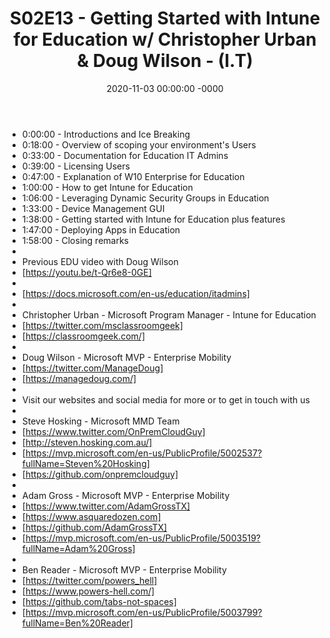 ﻿---
layout: post
title: "S02E13 - Getting Started with Intune for Education w/ Christopher Urban & Doug Wilson - (I.T)"
date: 2020-11-03 00:00:00 -0000
categories:
---
 * 0:00:00 - Introductions and Ice Breaking
 * 0:18:00 - Overview of scoping your environment's Users
 * 0:33:00 - Documentation for Education IT Admins
 * 0:39:00 - Licensing Users
 * 0:47:00 - Explanation of W10 Enterprise for Education
 * 1:00:00 - How to get Intune for Education
 * 1:06:00 - Leveraging Dynamic Security Groups in Education
 * 1:33:00 - Device Management GUI
 * 1:38:00 - Getting started with Intune for Education plus features
 * 1:47:00 - Deploying Apps in Education
 * 1:58:00 - Closing remarks
 * 
 * Previous EDU video with Doug Wilson
 * [https://youtu.be/t-Qr6e8-0GE]
 * 
 * [https://docs.microsoft.com/en-us/education/itadmins]
 * 
 * Christopher Urban - Microsoft Program Manager - Intune for Education
 * [https://twitter.com/msclassroomgeek]
 * [https://classroomgeek.com/]
 * 
 * Doug Wilson - Microsoft MVP - Enterprise Mobility
 * [https://twitter.com/ManageDoug]
 * [https://managedoug.com/]
 * 
 * Visit our websites and social media for more or to get in touch with us
 * 
 * Steve Hosking - Microsoft MMD Team
 * [https://www.twitter.com/OnPremCloudGuy]
 * [http://steven.hosking.com.au/]
 * [https://mvp.microsoft.com/en-us/PublicProfile/5002537?fullName=Steven%20Hosking]
 * [https://github.com/onpremcloudguy]
 * 
 * Adam Gross - Microsoft MVP - Enterprise Mobility
 * [https://www.twitter.com/AdamGrossTX]
 * [https://www.asquaredozen.com]
 * [https://github.com/AdamGrossTX]
 * [https://mvp.microsoft.com/en-us/PublicProfile/5003519?fullName=Adam%20Gross]
 * 
 * Ben Reader - Microsoft MVP - Enterprise Mobility
 * [https://twitter.com/powers_hell]
 * [https://www.powers-hell.com/]
 * [https://github.com/tabs-not-spaces]
 * [https://mvp.microsoft.com/en-us/PublicProfile/5003799?fullName=Ben%20Reader]
